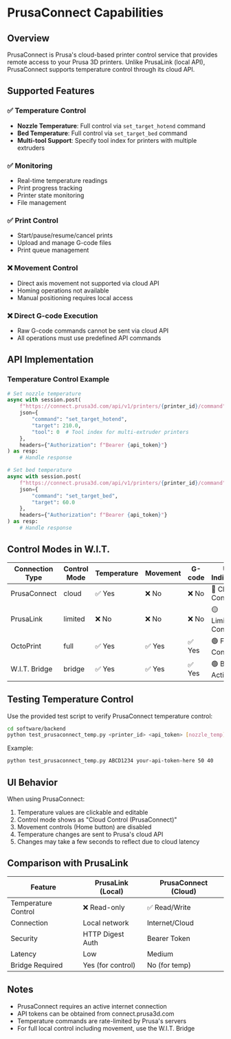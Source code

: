 # PrusaConnect Capabilities

## Overview

PrusaConnect is Prusa's cloud-based printer control service that provides remote access to your Prusa 3D printers. Unlike PrusaLink (local API), PrusaConnect supports temperature control through its cloud API.

## Supported Features

### ✅ Temperature Control
- **Nozzle Temperature**: Full control via `set_target_hotend` command
- **Bed Temperature**: Full control via `set_target_bed` command
- **Multi-tool Support**: Specify tool index for printers with multiple extruders

### ✅ Monitoring
- Real-time temperature readings
- Print progress tracking
- Printer state monitoring
- File management

### ✅ Print Control
- Start/pause/resume/cancel prints
- Upload and manage G-code files
- Print queue management

### ❌ Movement Control
- Direct axis movement not supported via cloud API
- Homing operations not available
- Manual positioning requires local access

### ❌ Direct G-code Execution
- Raw G-code commands cannot be sent via cloud API
- All operations must use predefined API commands

## API Implementation

### Temperature Control Example

```python
# Set nozzle temperature
async with session.post(
    f"https://connect.prusa3d.com/api/v1/printers/{printer_id}/command",
    json={
        "command": "set_target_hotend",
        "target": 210.0,
        "tool": 0  # Tool index for multi-extruder printers
    },
    headers={"Authorization": f"Bearer {api_token}"}
) as resp:
    # Handle response

# Set bed temperature
async with session.post(
    f"https://connect.prusa3d.com/api/v1/printers/{printer_id}/command",
    json={
        "command": "set_target_bed",
        "target": 60.0
    },
    headers={"Authorization": f"Bearer {api_token}"}
) as resp:
    # Handle response
```

## Control Modes in W.I.T.

| Connection Type | Control Mode | Temperature | Movement | G-code | UI Indicator |
|----------------|--------------|-------------|----------|---------|--------------|
| PrusaConnect   | cloud        | ✅ Yes      | ❌ No    | ❌ No   | 🔵 Cloud Control |
| PrusaLink      | limited      | ❌ No       | ❌ No    | ❌ No   | 🟡 Limited Control |
| OctoPrint      | full         | ✅ Yes      | ✅ Yes   | ✅ Yes  | 🟢 Full Control |
| W.I.T. Bridge  | bridge       | ✅ Yes      | ✅ Yes   | ✅ Yes  | 🟢 Bridge Active |

## Testing Temperature Control

Use the provided test script to verify PrusaConnect temperature control:

```bash
cd software/backend
python test_prusaconnect_temp.py <printer_id> <api_token> [nozzle_temp] [bed_temp]
```

Example:
```bash
python test_prusaconnect_temp.py ABCD1234 your-api-token-here 50 40
```

## UI Behavior

When using PrusaConnect:
1. Temperature values are clickable and editable
2. Control mode shows as "Cloud Control (PrusaConnect)"
3. Movement controls (Home button) are disabled
4. Temperature changes are sent to Prusa's cloud API
5. Changes may take a few seconds to reflect due to cloud latency

## Comparison with PrusaLink

| Feature | PrusaLink (Local) | PrusaConnect (Cloud) |
|---------|-------------------|---------------------|
| Temperature Control | ❌ Read-only | ✅ Read/Write |
| Connection | Local network | Internet/Cloud |
| Security | HTTP Digest Auth | Bearer Token |
| Latency | Low | Medium |
| Bridge Required | Yes (for control) | No (for temp) |

## Notes

- PrusaConnect requires an active internet connection
- API tokens can be obtained from connect.prusa3d.com
- Temperature commands are rate-limited by Prusa's servers
- For full local control including movement, use the W.I.T. Bridge